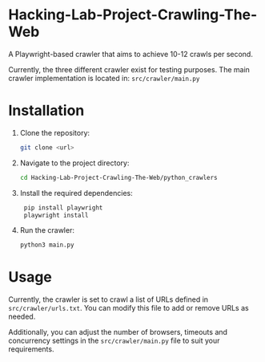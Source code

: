 # Hacking-Lab-Project-Crawling-The-Web

A Playwright-based crawler that aims to achieve 10-12 crawls per second. 

Currently, the three different crawler exist for testing purposes. The main crawler implementation is located in:
`src/crawler/main.py`
# Installation
1. Clone the repository:
   ```bash
   git clone <url>
2. Navigate to the project directory:
   ```bash
   cd Hacking-Lab-Project-Crawling-The-Web/python_crawlers
   ```
3. Install the required dependencies:
   ```bash
    pip install playwright
    playwright install
    ```
4. Run the crawler:
   ```bash
   python3 main.py
   ```
# Usage
Currently, the crawler is set to crawl a list of URLs defined in `src/crawler/urls.txt`. You can modify this file to add or remove URLs as needed.

Additionally, you can adjust the number of browsers, timeouts and concurrency settings in the `src/crawler/main.py` file to suit your requirements.